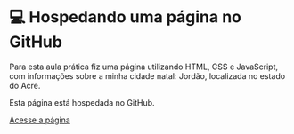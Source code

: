 # 💻 Hospedando uma página no GitHub
 Para esta aula prática fiz uma página utilizando HTML, CSS e JavaScript, com informações sobre a minha cidade natal: Jordão, localizada no estado do Acre.
 
 Esta página está hospedada no GitHub.
 
 [Acesse a página](https://zalbuquerque.github.io/pagina-Jordao/)

 
